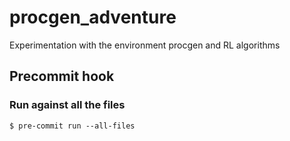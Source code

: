 # procgen_adventure
Experimentation with the environment procgen and RL algorithms

## Precommit hook

### Run against all the files
`$ pre-commit run --all-files`
